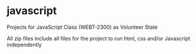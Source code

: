 # javascript
Projects for JavaScript Class (WEBT-2300) as Volunteer State

All zip files include all files for the project to run html, css and/or Javascript independently
